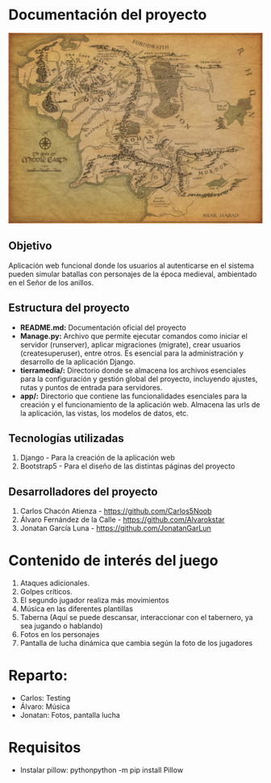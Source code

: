 # Documentación del proyecto

![](app/static/resources/tierramedia.webp)

## Objetivo

Aplicación web funcional donde los usuarios al autenticarse en el sistema pueden simular batallas con personajes de la época medieval, ambientado en el Señor de los anillos.

## Estructura del proyecto

- **README.md:** Documentación oficial del proyecto
- **Manage.py:** Archivo que permite ejecutar comandos como iniciar el servidor (runserver), aplicar migraciones (migrate), crear usuarios (createsuperuser), entre otros. Es esencial para la administración y desarrollo de la aplicación Django.
- **tierramedia/:** Directorio donde se almacena los archivos esenciales para la configuración y gestión global del proyecto, incluyendo ajustes, rutas y puntos de entrada para servidores.
- **app/:** Directorio que contiene las funcionalidades esenciales para la creación y el funcionamiento de la aplicación web. Almacena las urls de la aplicación, las vistas, los modelos de datos, etc.

## Tecnologías utilizadas

1. Django - Para la creación de la aplicación web
2. Bootstrap5 - Para el diseño de las distintas páginas del proyecto

## Desarrolladores del proyecto
1. Carlos Chacón Atienza - https://github.com/Carlos5Noob
2. Álvaro Fernández de la Calle - https://github.com/Alvarokstar
3. Jonatan García Luna - https://github.com/JonatanGarLun

# Contenido de interés del juego

1. Ataques adicionales.
2. Golpes críticos.
3. El segundo jugador realiza más movimientos
4. Música en las diferentes plantillas
5. Taberna (Aquí se puede descansar, interaccionar con el tabernero, ya sea jugando o hablando)
6. Fotos en los personajes
7. Pantalla de lucha dinámica que cambia según la foto de los jugadores

# Reparto:

- Carlos: Testing
- Álvaro: Música
- Jonatan: Fotos, pantalla lucha

# Requisitos

- Instalar pillow: pythonpython -m pip install Pillow